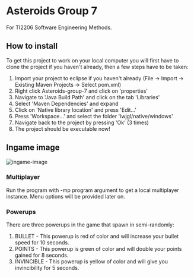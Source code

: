 # Asteroids Group 7

For TI2206 Software Engineering Methods.

## How to install
To get this project to work on your local computer you will first have to clone the project if you haven't already, then a few steps have to be taken:

1. Import your project to eclipse if you haven't already (File -> Import -> Existing Maven Projects -> Select pom.xml)
2. Right click Asteroids-group-7 and click on 'properties'
3. Navigate to 'Java Build Path' and click on the tab 'Libraries'
4. Select 'Maven Dependencies' and expand
5. Click on 'Native library location' and press 'Edit...'
6. Press 'Workspace...' and select the folder 'lwjgl/native/windows'
7. Navigate back to the project by pressing 'Ok' (3 times)
8. The project should be executable now!

## Ingame image
![ingame-image](https://api.monosnap.com/rpc/file/download?id=N2MQZAfANGGQHILv9oOZAyghG9BQse "Ingame image")

### Multiplayer
Run the program with -mp program argument to get a local multiplayer instance. Menu options will be provided later on.

### Powerups
There are three powerups in the game that spawn in semi-randomly:
1. BULLET - This powerup is red of color and will increase your bullet speed for 10 seconds.
2. POINTS - This powerup is green of color and will double your points gained for 8 seconds.
3. INVINCIBLE - This powerup is yellow of color and will give you invincibility for 5 seconds.